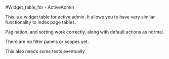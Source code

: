 #Widget_table_for - ActiveAdmin

This is a widget table for active admin. It allows you to have very similar functionality to index page tables.

Pagination, and sorting work correctly, along with default actions as normal.

There are no filter panels or scopes yet.

This also needs some tests eventually